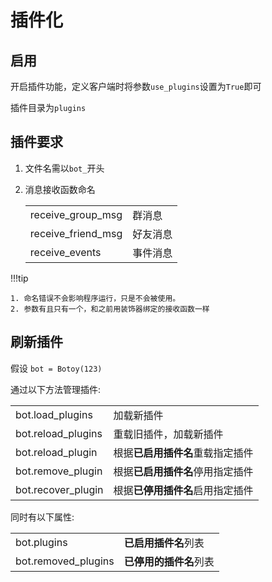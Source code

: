 # 插件化

## 启用

开启插件功能，定义客户端时将参数`use_plugins`设置为`True`即可

插件目录为`plugins`

## 插件要求

1. 文件名需以`bot_`开头

2. 消息接收函数命名

   |                    |          |
   | ------------------ | -------- |
   | receive_group_msg  | 群消息   |
   | receive_friend_msg | 好友消息 |
   | receive_events     | 事件消息 |

!!!tip

    1. 命名错误不会影响程序运行，只是不会被使用。
    2. 参数有且只有一个，和之前用装饰器绑定的接收函数一样

## 刷新插件

假设 `bot = Botoy(123)`

通过以下方法管理插件:

|                    |                                  |
| ------------------ | -------------------------------- |
| bot.load_plugins   | 加载新插件                       |
| bot.reload_plugins | 重载旧插件，加载新插件           |
| bot.reload_plugin  | 根据**已启用插件名**重载指定插件 |
| bot.remove_plugin  | 根据**已启用插件名**停用指定插件 |
| bot.recover_plugin | 根据**已停用插件名**启用指定插件 |

同时有以下属性:

|                     |                        |
| ------------------- | ---------------------- |
| bot.plugins         | **已启用插件名**列表   |
| bot.removed_plugins | **已停用的插件名**列表 |
